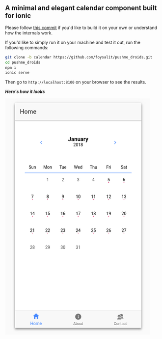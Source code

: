 ## A minimal and elegant calendar component built for ionic

Please follow [this commit](https://github.com/foysalit/pushme_droid/commit/74aea7e086a931ad700c00b0c5f1d04b66564994) if you'd like to build it on your own or understand how the internals work. 

If you'd like to simply run it on your machine and test it out, run the following commands:

```bash
git clone -b calendar https://github.com/foysalit/pushme_droids.git
cd pushme_droids
npm i
ionic serve
```

Then go to `http://localhost:8100` on your browser to see the results.

***Here's how it looks***

![Calendar Component](/screenshots/calendar.png?raw=true)
